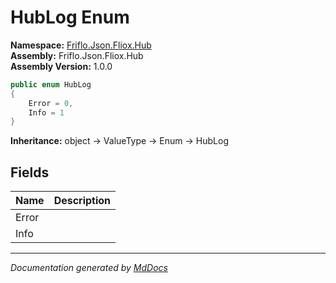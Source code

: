 ﻿<!--  
  <auto-generated>   
    The contents of this file were generated by a tool.  
    Changes to this file may be list if the file is regenerated  
  </auto-generated>   
-->

# HubLog Enum

**Namespace:** [Friflo.Json.Fliox.Hub](../index.md)  
**Assembly:** Friflo.Json.Fliox.Hub  
**Assembly Version:** 1.0.0

```csharp
public enum HubLog
{
    Error = 0,
    Info = 1
}
```

**Inheritance:** object → ValueType → Enum → HubLog

## Fields

| Name  | Description |
| ----- | ----------- |
| Error |             |
| Info  |             |

___

*Documentation generated by [MdDocs](https://github.com/ap0llo/mddocs)*

